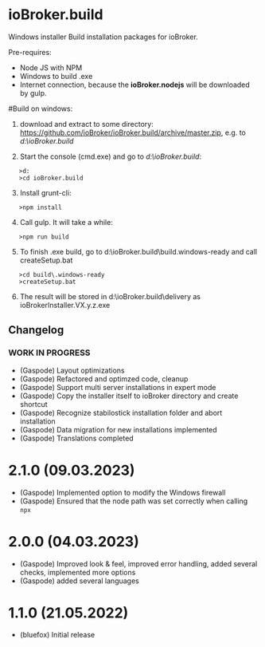 # ioBroker.build

Windows installer Build installation packages for ioBroker.

Pre-requires:

- Node JS with NPM
- Windows to build .exe
- Internet connection, because the **ioBroker.nodejs** will be downloaded by gulp.

#Build on windows:

1. download and extract to some directory: https://github.com/ioBroker/ioBroker.build/archive/master.zip, e.g. to _d:\ioBroker.build_

2. Start the console (cmd.exe) and go to _d:\ioBroker.build_:

```
   >d:
   >cd ioBroker.build
```

3. Install grunt-cli:

```
   >npm install
```

4. Call gulp. It will take a while:

```
   >npm run build
```

5. To finish .exe build, go to d:\ioBroker.build\build\.windows-ready and call createSetup.bat

```
   >cd build\.windows-ready
   >createSetup.bat
```

6. The result will be stored in d:\ioBroker.build\delivery as ioBrokerInstaller.VX.y.z.exe

## Changelog

### **WORK IN PROGRESS**

- (Gaspode) Layout optimizations
- (Gaspode) Refactored and optimzed code, cleanup
- (Gaspode) Support multi server installations in expert mode
- (Gaspode) Copy the installer itself to ioBroker directory and create shortcut
- (Gaspode) Recognize stabilostick installation folder and abort installation
- (Gaspode) Data migration for new installations implemented
- (Gaspode) Translations completed

# 2.1.0 (09.03.2023)

- (Gaspode) Implemented option to modify the Windows firewall
- (Gaspode) Ensured that the node path was set correctly when calling `npx`

# 2.0.0 (04.03.2023)

- (Gaspode) Improved look & feel, improved error handling, added several checks, implemented more options
- (Gaspode) added several languages

# 1.1.0 (21.05.2022)

- (bluefox) Initial release
